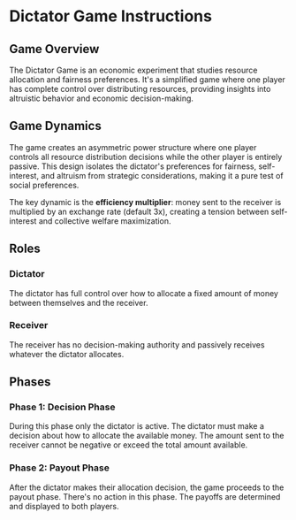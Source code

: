 # Dictator Game Instructions

## Game Overview

The Dictator Game is an economic experiment that studies resource allocation and fairness preferences. It's a simplified game where one player has complete control over distributing resources, providing insights into altruistic behavior and economic decision-making.

## Game Dynamics

The game creates an asymmetric power structure where one player controls all resource distribution decisions while the other player is entirely passive. This design isolates the dictator's preferences for fairness, self-interest, and altruism from strategic considerations, making it a pure test of social preferences.

The key dynamic is the **efficiency multiplier**: money sent to the receiver is multiplied by an exchange rate (default 3x), creating a tension between self-interest and collective welfare maximization.

## Roles

### Dictator

The dictator has full control over how to allocate a fixed amount of money between themselves and the receiver.

### Receiver

The receiver has no decision-making authority and passively receives whatever the dictator allocates.

## Phases

### Phase 1: Decision Phase

During this phase only the dictator is active. The dictator must make a decision about how to allocate the available money. The amount sent to the receiver cannot be negative or exceed the total amount available.

### Phase 2: Payout Phase

After the dictator makes their allocation decision, the game proceeds to the payout phase. There's no action in this phase. The payoffs are determined and displayed to both players.
